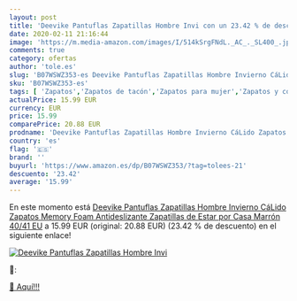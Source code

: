 ```yaml
---
layout: post
title: 'Deevike Pantuflas Zapatillas Hombre Invi con un 23.42 % de descuento'
date: 2020-02-11 21:16:44
image: 'https://m.media-amazon.com/images/I/514kSrgFNdL._AC_._SL400_.jpg'
comments: true
category: ofertas
author: 'tole.es'
slug: 'B07WSWZ353-es Deevike Pantuflas Zapatillas Hombre Invierno CáLido...'
sku: 'B07WSWZ353-es'
tags: [ 'Zapatos','Zapatos de tacón','Zapatos para mujer','Zapatos y complementos','zapatos', ]
actualPrice: 15.99 EUR
currency: EUR
price: 15.99
comparePrice: 20.88 EUR
prodname: 'Deevike Pantuflas Zapatillas Hombre Invierno CáLido Zapatos Memory Foam Antideslizante Zapatillas de Estar por Casa Marrón 40/41 EU'
country: 'es'
flag: '🇪🇸'
brand: ''
buyurl: 'https://www.amazon.es/dp/B07WSWZ353/?tag=tolees-21'
descuento: '23.42'
average: '15.99'
---
```


En este momento está [Deevike Pantuflas Zapatillas Hombre Invierno CáLido Zapatos Memory Foam Antideslizante Zapatillas de Estar por Casa Marrón 40/41 EU](https://www.amazon.es/dp/B07WSWZ353/?tag=tolees-21) a 15.99 EUR (original: 20.88 EUR) (23.42 %  de descuento) en el siguiente enlace!

[![Deevike Pantuflas Zapatillas Hombre Invi](https://m.media-amazon.com/images/I/514kSrgFNdL._AC_._SL400_.jpg)](https://www.amazon.es/dp/B07WSWZ353/?tag=tolees-21)

🔎:


[🛒 Aquí!!!](https://www.amazon.es/dp/B07WSWZ353/?tag=tolees-21)
